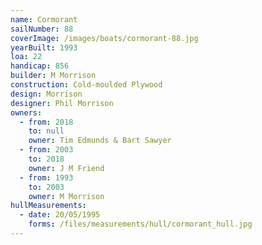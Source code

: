 ```yaml
---
name: Cormorant
sailNumber: 88
coverImage: /images/boats/cormorant-88.jpg
yearBuilt: 1993
loa: 22
handicap: 856
builder: M Morrison
construction: Cold-moulded Plywood
design: Morrison
designer: Phil Morrison
owners:
  - from: 2018
    to: null
    owner: Tim Edmunds & Bart Sawyer
  - from: 2003
    to: 2018
    owner: J M Friend
  - from: 1993
    to: 2003
    owner: M Morrison
hullMeasurements:
  - date: 20/05/1995
    forms: /files/measurements/hull/cormorant_hull.jpg
---
```

